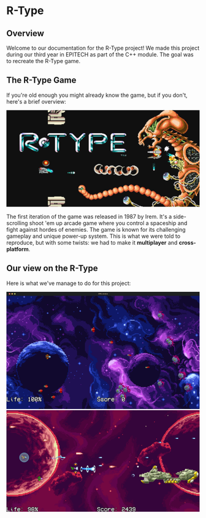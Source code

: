 # R-Type

## Overview
Welcome to our documentation for the R-Type project! We made this project during our third year in EPITECH as part of the C++ module. The goal was to recreate the R-Type game.

## The R-Type Game
If you're old enough you might already know the game, but if you don't, here's a brief overview:

<img src="_media/rtype-screenshot.png" style="width:auto; height:auto;" alt="Cover Image">

The first iteration of the game was released in 1987 by Irem. It's a side-scrolling shoot 'em up arcade game where you control a spaceship and fight against hordes of enemies. The game is known for its challenging gameplay and unique power-up system.
This is what we were told to reproduce, but with some twists: we had to make it **multiplayer** and **cross-platform**.

## Our view on the R-Type

Here is what we've manage to do for this project:

<img src="_media/ourRtype.png" style="width:auto; height:auto;" alt="Cover Image">
<img src="_media/ourRtype2.png" style="width:auto; height:auto;" alt="Cover Image">
